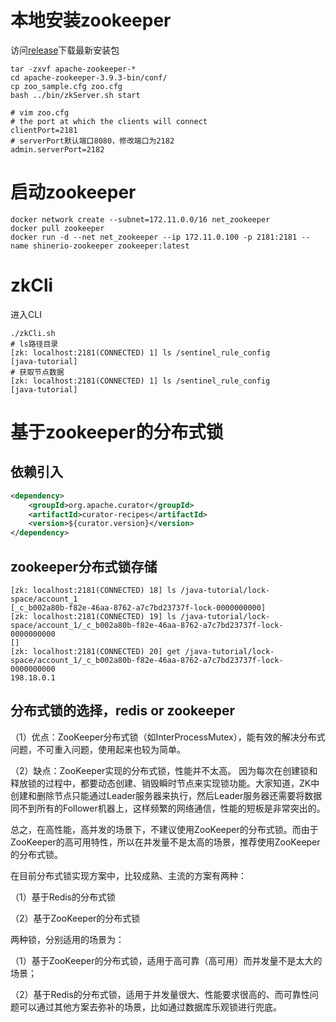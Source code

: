 # 本地安装zookeeper

访问[release](https://zookeeper.apache.org/releases.html)下载最新安装包
```shell
tar -zxvf apache-zookeeper-*
cd apache-zookeeper-3.9.3-bin/conf/
cp zoo_sample.cfg zoo.cfg
bash ../bin/zkServer.sh start
```

```shell
# vim zoo.cfg
# the port at which the clients will connect
clientPort=2181
# serverPort默认端口8080，修改端口为2182
admin.serverPort=2182
```


# 启动zookeeper

```shell
docker network create --subnet=172.11.0.0/16 net_zookeeper
docker pull zookeeper
docker run -d --net net_zookeeper --ip 172.11.0.100 -p 2181:2181 --name shinerio-zookeeper zookeeper:latest
```

# zkCli

进入CLI
```shell
./zkCli.sh
# ls路径目录
[zk: localhost:2181(CONNECTED) 1] ls /sentinel_rule_config
[java-tutorial]
# 获取节点数据
[zk: localhost:2181(CONNECTED) 1] ls /sentinel_rule_config
[java-tutorial]
```

# 基于zookeeper的分布式锁

## 依赖引入

```xml
<dependency>
    <groupId>org.apache.curator</groupId>
    <artifactId>curator-recipes</artifactId>
    <version>${curator.version}</version>
</dependency>
```

## zookeeper分布式锁存储

```shell
[zk: localhost:2181(CONNECTED) 18] ls /java-tutorial/lock-space/account_1 
[_c_b002a80b-f82e-46aa-8762-a7c7bd23737f-lock-0000000000]
[zk: localhost:2181(CONNECTED) 19] ls /java-tutorial/lock-space/account_1/_c_b002a80b-f82e-46aa-8762-a7c7bd23737f-lock-0000000000 
[]
[zk: localhost:2181(CONNECTED) 20] get /java-tutorial/lock-space/account_1/_c_b002a80b-f82e-46aa-8762-a7c7bd23737f-lock-0000000000 
198.18.0.1
```

## 分布式锁的选择，redis or zookeeper

（1）优点：ZooKeeper分布式锁（如InterProcessMutex），能有效的解决分布式问题，不可重入问题，使用起来也较为简单。

（2）缺点：ZooKeeper实现的分布式锁，性能并不太高。
因为每次在创建锁和释放锁的过程中，都要动态创建、销毁瞬时节点来实现锁功能。大家知道，ZK中创建和删除节点只能通过Leader服务器来执行，然后Leader服务器还需要将数据同不到所有的Follower机器上，这样频繁的网络通信，性能的短板是非常突出的。

总之，在高性能，高并发的场景下，不建议使用ZooKeeper的分布式锁。而由于ZooKeeper的高可用特性，所以在并发量不是太高的场景，推荐使用ZooKeeper的分布式锁。

在目前分布式锁实现方案中，比较成熟、主流的方案有两种：

（1）基于Redis的分布式锁

（2）基于ZooKeeper的分布式锁

两种锁，分别适用的场景为：

（1）基于ZooKeeper的分布式锁，适用于高可靠（高可用）而并发量不是太大的场景；

（2）基于Redis的分布式锁，适用于并发量很大、性能要求很高的、而可靠性问题可以通过其他方案去弥补的场景，比如通过数据库乐观锁进行兜底。